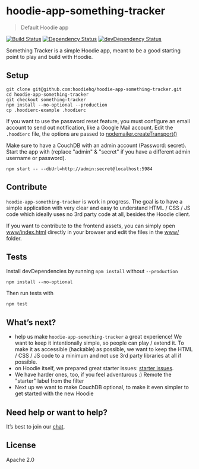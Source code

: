 # hoodie-app-something-tracker

> Default Hoodie app

[![Build Status](https://travis-ci.org/hoodiehq/hoodie-app-something-tracker.svg?branch=next)](https://travis-ci.org/hoodiehq/hoodie-app-something-tracker)
[![Dependency Status](https://david-dm.org/hoodiehq/hoodie-app-something-tracker/next.svg)](https://david-dm.org/hoodiehq/hoodie-app-something-tracker/next)
[![devDependency Status](https://david-dm.org/hoodiehq/hoodie-app-something-tracker/next/dev-status.svg)](https://david-dm.org/hoodiehq/hoodie-app-something-tracker/next#info=dependencies)

Something Tracker is a simple Hoodie app, meant to be a good starting point to
play and build with Hoodie.

## Setup

```
git clone git@github.com:hoodiehq/hoodie-app-something-tracker.git
cd hoodie-app-something-tracker
git checkout something-tracker
npm install --no-optional --production
cp .hoodierc-example .hoodierc
```

If you want to use the password reset feature, you must configure an email account
to send out notification, like a Google Mail account. Edit the `.hoodierc` file,
the options are passed to [nodemailer.createTransport()](https://github.com/nodemailer/nodemailer-smtp-transport#usage)

Make sure to have a CouchDB with an admin account (Password: secret).
Start the app with (replace "admin" & "secret" if you have a different
admin username or password).

```
npm start -- --dbUrl=http://admin:secret@localhost:5984
```

## Contribute

`hoodie-app-something-tracker` is work in progress. The goal is to have a simple
application with very clear and easy to understand HTML / CSS / JS code which
ideally uses no 3rd party code at all, besides the Hoodie client.

If you want to contribute to the frontend assets, you can simply open
[www/index.html](www/index.html) directly in your browser and edit the files in
the [www/](www/) folder.

## Tests

Install devDependencies by running `npm install` without `--production`

```
npm install --no-optional
```

Then run tests with

```
npm test
```

## What’s next?

- help us make `hoodie-app-something-tracker` a great experience! We want to keep it
  intentionally simple, so people can play / extend it. To make it as accessible
  (hackable) as possible, we want to keep the HTML / CSS / JS code to a minimum
  and not use 3rd party libraries at all if possible.
- on Hoodie itself, we prepared great starter issues: [starter issues](http://go.hood.ie/hoodie-starter-issues).
- We have harder ones, too, if you feel adventurous :) Remote the "starter" label
  from the filter
- Next up we want to make CouchDB optional, to make it even simpler to get started
  with the new Hoodie

## Need help or want to help?

It’s best to join our [chat](http://hood.ie/chat/).

## License

Apache 2.0
